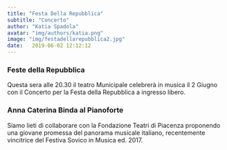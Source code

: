 ```yaml
---
title: "Festa Della Repubblica"
subtitle: "Concerto"
author: "Katia Spadola"
avatar: "img/authors/katia.png"
image: "img/festadellarepubblica2.jpg"
date:   2019-06-02 12:12:12
---
```


### Feste della Repubblica
Questa sera alle 20.30 il teatro Municipale celebrerà in musica il 2 Giugno con il Concerto per la Festa della Repubblica a ingresso libero.


### Anna Caterina Binda al Pianoforte
Siamo lieti di collaborare con la Fondazione Teatri di Piacenza proponendo una giovane promessa del panorama musicale italiano, recentemente vincitrice del Festiva Sovico in Musica ed. 2017.
